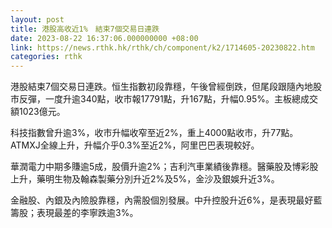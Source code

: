 ```yaml
---
layout: post
title: 港股高收近1%　結束7個交易日連跌
date: 2023-08-22 16:37:06.000000000 +08:00
link: https://news.rthk.hk/rthk/ch/component/k2/1714605-20230822.htm
categories: rthk
---
```


港股結束7個交易日連跌。恒生指數初段靠穩，午後曾經倒跌，但尾段跟隨內地股市反彈，一度升逾340點，收市報17791點，升167點，升幅0.95%。主板總成交額1023億元。

科技指數曾升逾3%，收市升幅收窄至近2%，重上4000點收市，升77點。ATMXJ全線上升，升幅介乎0.3%至近2%，阿里巴巴表現較好。

華潤電力中期多賺逾5成，股價升逾2%；吉利汽車業績後靠穩。醫藥股及博彩股上升，藥明生物及翰森製藥分別升近2%及5%，金沙及銀娛升近3%。

金融股、內銀及內險股靠穩，內需股個別發展。中升控股升近6%，是表現最好藍籌股；表現最差的李寧跌逾3%。
